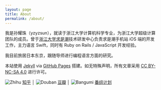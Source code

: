 ```yaml
---
layout: page
title: About
permalink: /about/
---
```


我是孙耀珠（yzyzsun），就读于浙江大学计算机科学专业，为浙江大学超级计算团队的成员。曾于[浙江大学求是潮](http://www.qsc.zju.edu.cn)技术研发中心负责求是潮手机站 iOS 端的开发工作，主力语言 Swift，同时有 Ruby on Rails / JavaScript 开发经验。

我目前旅居日本东京，跟随导师进行编程语言方面的研究。

本站使用 [Jekyll](http://jekyllrb.com) via [GitHub Pages](https://pages.github.com) 搭建。如无特殊声明，所有文章采用 [CC BY-NC-SA 4.0](http://creativecommons.org/licenses/by-nc-sa/4.0/deed.zh) 进行许可。

![Zhihu](/images/zhihu.ico) [知乎](https://www.zhihu.com/people/yzyzsun) │
![Douban](/images/douban.ico) [豆瓣](https://www.douban.com/people/yzyzsun/) │
![Bangumi](/images/bangumi.ico) [番组计划](https://bgm.tv/user/yzyzsun)
